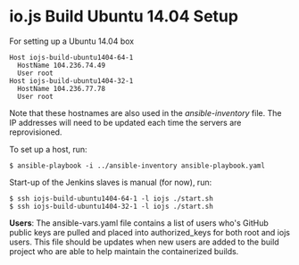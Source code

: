 # io.js Build Ubuntu 14.04 Setup

For setting up a Ubuntu 14.04 box

```text
Host iojs-build-ubuntu1404-64-1
  HostName 104.236.74.49
  User root
Host iojs-build-ubuntu1404-32-1
  HostName 104.236.77.78
  User root
```

Note that these hostnames are also used in the *ansible-inventory* file. The IP addresses will need to be updated each time the servers are reprovisioned.

To set up a host, run:

```text
$ ansible-playbook -i ../ansible-inventory ansible-playbook.yaml
```

Start-up of the Jenkins slaves is manual (for now), run:

```text
$ ssh iojs-build-ubuntu1404-64-1 -l iojs ./start.sh
$ ssh iojs-build-ubuntu1404-32-1 -l iojs ./start.sh
``` 

**Users**: The ansible-vars.yaml file contains a list of users who's GitHub public keys are pulled and placed into authorized_keys for both root and iojs users. This file should be updates when new users are added to the build project who are able to help maintain the containerized builds.
